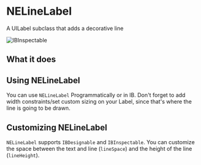 # NELineLabel
A UILabel subclass that adds a decorative line

![IBInspectable](https://raw.githubusercontent.com/Marcocanc/NELineLabel/master/NELineLabel.gif)

## What it does

## Using NELineLabel
You can use `NELineLabel` Programmatically or in IB.
Don't forget to add width constraints/set custom sizing on your Label, since that's where the line is going to be drawn.

## Customizing NELineLabel

`NELineLabel` supports `IBDesignable` and `IBInspectable`.
You can customize the space between the text and line (`lineSpace`) and the height of the line (`lineHeight`).
